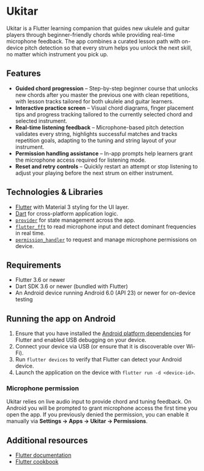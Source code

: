 # Ukitar

Ukitar is a Flutter learning companion that guides new ukulele and guitar
players through beginner-friendly chords while providing real-time microphone
feedback. The app combines a curated lesson path with on-device pitch detection
so that every strum helps you unlock the next skill, no matter which instrument
you pick up.

## Features

- **Guided chord progression** – Step-by-step beginner course that unlocks new
  chords after you master the previous one with clean repetitions, with lesson
  tracks tailored for both ukulele and guitar learners.
- **Interactive practice screen** – Visual chord diagrams, finger placement tips
  and progress tracking tailored to the currently selected chord and selected
  instrument.
- **Real-time listening feedback** – Microphone-based pitch detection validates
  every string, highlights successful matches and tracks repetition goals,
  adapting to the tuning and string layout of your instrument.
- **Permission handling assistance** – In-app prompts help learners grant the
  microphone access required for listening mode.
- **Reset and retry controls** – Quickly restart an attempt or stop listening to
  adjust your playing before the next strum on either instrument.

## Technologies & Libraries

- [Flutter](https://flutter.dev/) with Material 3 styling for the UI layer.
- [Dart](https://dart.dev/) for cross-platform application logic.
- [`provider`](https://pub.dev/packages/provider) for state management across the
  app.
- [`flutter_fft`](https://pub.dev/packages/flutter_fft) to read microphone input
  and detect dominant frequencies in real time.
- [`permission_handler`](https://pub.dev/packages/permission_handler) to request
  and manage microphone permissions on device.

## Requirements

- Flutter 3.6 or newer
- Dart SDK 3.6 or newer (bundled with Flutter)
- An Android device running Android 6.0 (API 23) or newer for on-device testing

## Running the app on Android

1. Ensure that you have installed the [Android platform
   dependencies](https://docs.flutter.dev/get-started/install) for Flutter and
   enabled USB debugging on your device.
2. Connect your device via USB (or ensure that it is discoverable over Wi-Fi).
3. Run `flutter devices` to verify that Flutter can detect your Android device.
4. Launch the application on the device with `flutter run -d <device-id>`.

### Microphone permission

Ukitar relies on live audio input to provide chord and tuning feedback. On
Android you will be prompted to grant microphone access the first time you open
the app. If you previously denied the permission, you can enable it manually via
**Settings → Apps → Ukitar → Permissions**.

## Additional resources

- [Flutter documentation](https://docs.flutter.dev/)
- [Flutter cookbook](https://docs.flutter.dev/cookbook)
